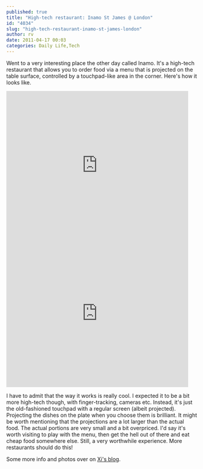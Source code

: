 ```yaml
---
published: true
title: "High-tech restaurant: Inamo St James @ London"
id: "4034"
slug: "high-tech-restaurant-inamo-st-james-london"
author: rv
date: 2011-04-17 00:03
categories: Daily Life,Tech
---
```

Went to a very interesting place the other day called Inamo. It's a high-tech restaurant that allows you to order food via a menu that is projected on the table surface, controlled by a touchpad-like area in the corner. Here's how it looks like.

<iframe title="YouTube video player" width="480" height="390" src="https://www.youtube.com/embed/EId6iMo9cOY" frameborder="0" allowfullscreen></iframe>

<iframe title="YouTube video player" width="480" height="390" src="https://www.youtube.com/embed/Q9WtlMrsJAc" frameborder="0" allowfullscreen></iframe>

I have to admit that the way it works is really cool. I expected it to be a bit more high-tech though, with finger-tracking, cameras etc. Instead, it's just the old-fashioned touchpad with a regular screen (albeit projected). Projecting the dishes on the plate when you choose them is brilliant. It might be worth mentioning that the projections are a lot larger than the actual food. The actual portions are very small and a bit overpriced. I'd say it's worth visiting to play with the menu, then get the hell out of there and eat cheap food somewhere else. Still, a very worthwhile experience. More restaurants should do this!

Some more info and photos over on <a href="http://xiyuonline.com/blog2/inamo-in-ma-belly/">Xi's blog</a>. 
